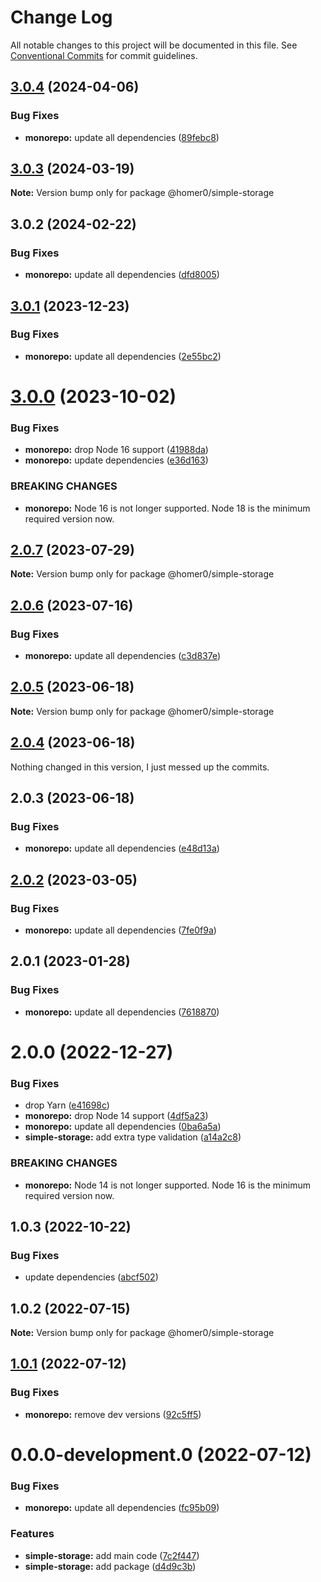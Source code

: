 # Change Log

All notable changes to this project will be documented in this file.
See [Conventional Commits](https://conventionalcommits.org) for commit guidelines.

## [3.0.4](https://github.com/homer0/packages/compare/@homer0/simple-storage@3.0.3...@homer0/simple-storage@3.0.4) (2024-04-06)

### Bug Fixes

- **monorepo:** update all dependencies ([89febc8](https://github.com/homer0/packages/commit/89febc8e7f8e2be2cbc0655f6452b10a22c86934))

## [3.0.3](https://github.com/homer0/packages/compare/@homer0/simple-storage@3.0.2...@homer0/simple-storage@3.0.3) (2024-03-19)

**Note:** Version bump only for package @homer0/simple-storage

## 3.0.2 (2024-02-22)

### Bug Fixes

- **monorepo:** update all dependencies ([dfd8005](https://github.com/homer0/packages/commit/dfd80057bf5a5259d0324ca5eecf6e42a58db817))

## [3.0.1](https://github.com/homer0/packages/compare/@homer0/simple-storage@3.0.0...@homer0/simple-storage@3.0.1) (2023-12-23)

### Bug Fixes

- **monorepo:** update all dependencies ([2e55bc2](https://github.com/homer0/packages/commit/2e55bc20351f39fb52b9555f564102833e168dc1))

# [3.0.0](https://github.com/homer0/packages/compare/@homer0/simple-storage@2.0.7...@homer0/simple-storage@3.0.0) (2023-10-02)

### Bug Fixes

- **monorepo:** drop Node 16 support ([41988da](https://github.com/homer0/packages/commit/41988da8e3f15a1c2daecfe0d7c9243eb19f9351))
- **monorepo:** update dependencies ([e36d163](https://github.com/homer0/packages/commit/e36d1630c8fc754d9359665100c8a027b15cfb9e))

### BREAKING CHANGES

- **monorepo:** Node 16 is not longer supported. Node 18 is the minimum required version now.

## [2.0.7](https://github.com/homer0/packages/compare/@homer0/simple-storage@2.0.6...@homer0/simple-storage@2.0.7) (2023-07-29)

**Note:** Version bump only for package @homer0/simple-storage

## [2.0.6](https://github.com/homer0/packages/compare/@homer0/simple-storage@2.0.5...@homer0/simple-storage@2.0.6) (2023-07-16)

### Bug Fixes

- **monorepo:** update all dependencies ([c3d837e](https://github.com/homer0/packages/commit/c3d837e5820d27a27e97322211478d880000c064))

## [2.0.5](https://github.com/homer0/packages/compare/@homer0/simple-storage@2.0.4...@homer0/simple-storage@2.0.5) (2023-06-18)

**Note:** Version bump only for package @homer0/simple-storage

## [2.0.4](https://github.com/homer0/packages/compare/@homer0/simple-storage@2.0.2...@homer0/simple-storage@2.0.4) (2023-06-18)

Nothing changed in this version, I just messed up the commits.

## 2.0.3 (2023-06-18)

### Bug Fixes

- **monorepo:** update all dependencies ([e48d13a](https://github.com/homer0/packages/commit/e48d13a474ce710f73128a49ca6ad4ac2da23ef0))

## [2.0.2](https://github.com/homer0/packages/compare/@homer0/simple-storage@2.0.1...@homer0/simple-storage@2.0.2) (2023-03-05)

### Bug Fixes

- **monorepo:** update all dependencies ([7fe0f9a](https://github.com/homer0/packages/commit/7fe0f9a39ec89e9b3fa9530e9332828916f3a108))

## 2.0.1 (2023-01-28)

### Bug Fixes

- **monorepo:** update all dependencies ([7618870](https://github.com/homer0/packages/commit/7618870e6ec4d6f281a79b15f139124875c760b2))

# 2.0.0 (2022-12-27)

### Bug Fixes

- drop Yarn ([e41698c](https://github.com/homer0/packages/commit/e41698c310996d1ca520bd6a9a2220017e1a3d49))
- **monorepo:** drop Node 14 support ([4df5a23](https://github.com/homer0/packages/commit/4df5a23c1c3e5d1632679f4902c0c73113252bc0))
- **monorepo:** update all dependencies ([0ba6a5a](https://github.com/homer0/packages/commit/0ba6a5a68413ab557cce5a5afbd6314e42d86671))
- **simple-storage:** add extra type validation ([a14a2c8](https://github.com/homer0/packages/commit/a14a2c8697ae3a96638e6b19909da1c3ab0df253))

### BREAKING CHANGES

- **monorepo:** Node 14 is not longer supported. Node 16 is the minimum required version now.

## 1.0.3 (2022-10-22)

### Bug Fixes

- update dependencies ([abcf502](https://github.com/homer0/packages/commit/abcf5027fce4cb7d37d9e4cf9aafc1846c7bceb0))

## 1.0.2 (2022-07-15)

**Note:** Version bump only for package @homer0/simple-storage

## [1.0.1](https://github.com/homer0/packages/compare/@homer0/simple-storage@0.0.0-development.0...@homer0/simple-storage@1.0.1) (2022-07-12)

### Bug Fixes

- **monorepo:** remove dev versions ([92c5ff5](https://github.com/homer0/packages/commit/92c5ff5cc9c579879f371c08edbc111b7e1d4319))

# 0.0.0-development.0 (2022-07-12)

### Bug Fixes

- **monorepo:** update all dependencies ([fc95b09](https://github.com/homer0/packages/commit/fc95b096bc4c2976ba5cd9c7354890137b66a3bd))

### Features

- **simple-storage:** add main code ([7c2f447](https://github.com/homer0/packages/commit/7c2f44727a21e406600163f2794002e51dd9bd16))
- **simple-storage:** add package ([d4d9c3b](https://github.com/homer0/packages/commit/d4d9c3b0d68b4786194c1272c3005914d4873941))
